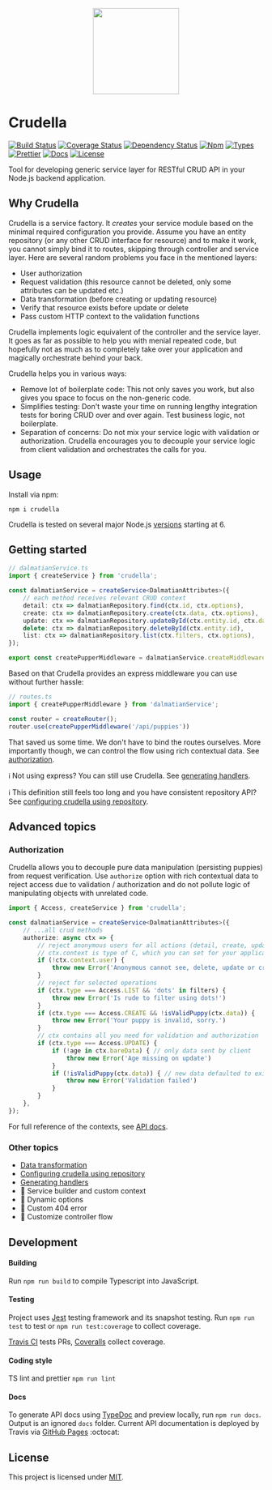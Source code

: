 <p align="center">
  <img src="https://www.publicdomainpictures.net/pictures/270000/velka/dog-paint-splatter-illustration.jpg" height="170" width="170"/>
</p>

# Crudella

[![Build Status](https://img.shields.io/travis/com/AckeeCZ/crudella/master.svg?style=flat-square)](https://travis-ci.com/AckeeCZ/crudella)
[![Coverage Status](https://img.shields.io/coveralls/github/AckeeCZ/crudella.svg?style=flat-square)](https://coveralls.io/github/AckeeCZ/crudella?branch=master)
[![Dependency Status](https://img.shields.io/david/AckeeCZ/crudella.svg?style=flat-square)](https://david-dm.org/AckeeCZ/crudella)
[![Npm](https://img.shields.io/npm/v/crudella.svg?style=flat-square)](https://www.npmjs.com/package/crudella)
[![Types](https://img.shields.io/npm/types/crudella.svg?style=flat-square)](https://www.npmjs.com/package/crudella)
[![Prettier](https://img.shields.io/badge/code_style-prettier-ff69b4.svg?style=flat-square)](https://github.com/prettier/prettier)
[![Docs](https://img.shields.io/badge/docs-typedoc-lightgrey.svg?style=flat-square)](https://ackeecz.github.io/crudella)
[![License](https://img.shields.io/github/license/AckeeCZ/crudella.svg?style=flat-square)](https://github.com/AckeeCZ/crudella/blob/master/LICENSE)

Tool for developing generic service layer for RESTful CRUD API in your Node.js backend application.

## Why Crudella

Crudella is a service factory. It _creates_ your service module based on the minimal required configuration you provide.
Assume you have an entity repository (or any other CRUD interface for resource) and to make it work, you cannot simply bind it to routes, skipping through controller and service layer.
Here are several random problems you face in the mentioned layers:
 - User authorization
 - Request validation (this resource cannot be deleted, only some attributes can be updated etc.)
 - Data transformation (before creating or updating resource)
 - Verify that resource exists before update or delete
 - Pass custom HTTP context to the validation functions

Crudella implements logic equivalent of the controller and the service layer.
It goes as far as possible to help you with menial repeated code, but hopefully not as much as to completely take over your application and magically orchestrate behind your back.

Crudella helps you in various ways:
 - Remove lot of boilerplate code: This not only saves you work, but also gives you space to focus on the non-generic code.
 - Simplifies testing: Don't waste your time on running lengthy integration tests for boring CRUD over and over again. Test business logic, not boilerplate.
 - Separation of concerns: Do not mix your service logic with validation or authorization. Crudella encourages you to decouple your service logic from client validation and orchestrates the calls for you.

## Usage

Install via npm:
```
npm i crudella
```
Crudella is tested on several major Node.js [versions](https://travis-ci.com/AckeeCZ/crudella) starting at 6.

## Getting started


```typescript
// dalmatianService.ts
import { createService } from 'crudella';

const dalmatianService = createService<DalmatianAttributes>({
    // each method receives relevant CRUD context
    detail: ctx => dalmatianRepository.find(ctx.id, ctx.options),
    create: ctx => dalmatianRepository.create(ctx.data, ctx.options),
    update: ctx => dalmatianRepository.updateById(ctx.entity.id, ctx.data, ctx.options),
    delete: ctx => dalmatianRepository.deleteById(ctx.entity.id),
    list: ctx => dalmatianRepository.list(ctx.filters, ctx.options),
});

export const createPupperMiddleware = dalmatianService.createMiddleware;
```

Based on that Crudella provides an express middleware you can use without further hassle:

```typescript
// routes.ts
import { createPupperMiddleware } from 'dalmatianService';

const router = createRouter();
router.use(createPupperMiddleware('/api/puppies'))
```

That saved us some time. We don't have to bind the routes ourselves.
More importantly though, we can control the flow using rich contextual data. See [authorization](#authorization).

:information_source: Not using express? You can still use Crudella. See [generating handlers](./guide/handlers.md).

:information_source: This definition still feels too long and you have consistent repository API? See [configuring crudella using repository](./guide/repository.md).

## Advanced topics

### Authorization

Crudella allows you to decouple pure data manipulation (persisting puppies) from request verification.
Use `authorize` option with rich contextual data to reject access due to validation / authorization and do not pollute logic of manipulating objects with unrelated code.

```typescript
import { Access, createService } from 'crudella';

const dalmatianService = createService<DalmatianAttributes>({
    // ...all crud methods
    authorize: async ctx => {
        // reject anonymous users for all actions (detail, create, update, delete, list)
        // ctx.context is type of C, which you can set for your application
        if (!ctx.context.user) {
            throw new Error('Anonymous cannot see, delete, update or create dalmatians')
        }
        // reject for selected operations
        if (ctx.type === Access.LIST && 'dots' in filters) {
            throw new Error('Is rude to filter using dots!')
        }
        if (ctx.type === Access.CREATE && !isValidPuppy(ctx.data)) {
            throw new Error('Your puppy is invalid, sorry.')
        }
        // ctx contains all you need for validation and authorization
        if (ctx.type === Access.UPDATE) {
            if (!age in ctx.bareData) { // only data sent by client
                throw new Error('Age missing on update')
            }
            if (!isValidPuppy(ctx.data)) { // new data defaulted to existing entity
                throw new Error('Validation failed')
            }
        }
    },
});
```

For full reference of the contexts, see [API docs](https://ackeecz.github.io/interfaces/basecrudcontext.html).

### Other topics

 - [Data transformation](./guide/data-transformation.md)
 - [Configuring crudella using repository](./guide/repository.md)
 - [Generating handlers](./guide/handlers.md)
 - :construction: Service builder and custom context
 - :construction: Dynamic options
 - :construction: Custom 404 error
 - :construction: Customize controller flow

## Development

#### Building

Run `npm run build` to compile Typescript into JavaScript.

#### Testing

Project uses [Jest](https://jestjs.io) testing framework and its snapshot testing.
Run `npm run test` to test or `npm run test:coverage` to collect coverage.

[Travis CI](https://travis-ci.com/AckeeCZ/crudella) tests PRs, [Coveralls](https://coveralls.io/github/AckeeCZ/crudella?branch=master) collect coverage.

#### Coding style

TS lint and prettier
`npm run lint`

#### Docs

To generate API docs using [TypeDoc](https://typedoc.org/) and preview locally, run `npm run docs`.
Output is an ignored `docs` folder.
Current API documentation is deployed by Travis via [GitHub Pages](https://pages.github.com/) :octocat:


## License

This project is licensed under [MIT](./LICENSE).
